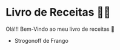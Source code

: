 # Livro de Receitas :man_cook:

Olá!!! Bem-Vindo ao meu livro de receitas :wave:

- Strogonoff de Frango

